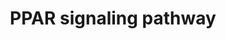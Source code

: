 ---
annotations:
- id: PW:0000003
  parent: signaling pathway
  type: Pathway Ontology
  value: signaling pathway
- id: CL:0000188
  parent: native cell
  type: Cell Type Ontology
  value: cell of skeletal muscle
- id: PW:0001355
  parent: regulatory pathway
  type: Pathway Ontology
  value: peroxisome proliferator-activated receptor signaling pathway
- id: PW:0001355
  parent: regulatory pathway
  type: Pathway Ontology
  value: peroxisome proliferator-activated receptor signaling pathway
- id: CL:0000448
  parent: native cell
  type: Cell Type Ontology
  value: white fat cell
authors:
- Khanspers
- DeSl
- MaintBot
description: Peroxisome proliferator-activated receptors (PPARs) are nuclear hormone
  receptors that are activated by fatty acids and their derivatives. PPAR has three
  subtypes (PPARalpha, beta/delta, and gamma) showing different expression patterns
  in vertebrates. Each of them is encoded in a separate gene and binds fatty acids
  and eicosanoids. PPARalpha plays a role in the clearance of circulating or cellular
  lipids via the regulation of gene expression involved in lipid metabolism in liver
  and skeletal muscle. PPARbeta/delta is involved in lipid oxidation and cell proliferation.
  PPARgamma promotes adipocyte differentiation to enhance blood glucose uptake.  Proteins
  on this pathway have targeted assays available via the [https://assays.cancer.gov/available_assays?wp_id=WP3942
  CPTAC Assay Portal]
last-edited: 2019-09-05
ndex: adc5c0f8-8b68-11eb-9e72-0ac135e8bacf
organisms:
- Homo sapiens
redirect_from:
- /index.php/Pathway:WP3942
- /instance/WP3942
revision: null
schema-jsonld:
- '@context': https://schema.org/
  '@id': https://wikipathways.github.io/pathways/WP3942.html
  '@type': Dataset
  creator:
    '@type': Organization
    name: WikiPathways
  description: Peroxisome proliferator-activated receptors (PPARs) are nuclear hormone
    receptors that are activated by fatty acids and their derivatives. PPAR has three
    subtypes (PPARalpha, beta/delta, and gamma) showing different expression patterns
    in vertebrates. Each of them is encoded in a separate gene and binds fatty acids
    and eicosanoids. PPARalpha plays a role in the clearance of circulating or cellular
    lipids via the regulation of gene expression involved in lipid metabolism in liver
    and skeletal muscle. PPARbeta/delta is involved in lipid oxidation and cell proliferation.
    PPARgamma promotes adipocyte differentiation to enhance blood glucose uptake.  Proteins
    on this pathway have targeted assays available via the [https://assays.cancer.gov/available_assays?wp_id=WP3942
    CPTAC Assay Portal]
  keywords:
  - 9-cis-Retinoic acid
  - ACAA1
  - ACADL
  - ACADM
  - ACOX1
  - ACOX2
  - ACOX3
  - ACSBG1
  - ACSBG2
  - ACSL1
  - ACSL3
  - ACSL4
  - ACSL5
  - ACSL6
  - ADIPOQ
  - ANGPTL4
  - APOA1
  - APOA2
  - APOA5
  - APOC3
  - AQP7
  - Adipocytokine signaling pathway
  - CD36
  - CPT1A
  - CPT1B
  - CPT1C
  - CPT2
  - CYP27A1
  - CYP4A11
  - CYP7A1
  - CYP8B1
  - DBI
  - EHHADH
  - FABP1
  - FABP2
  - FABP3
  - FABP4
  - FABP5
  - FABP6
  - FABP7
  - FADS2
  - Fatty acid metabolism
  - GK2
  - GK3P
  - Glycerophospholipid metabolism
  - HMGCS2
  - ILK
  - LPL
  - ME1
  - MMP1
  - NR1H3
  - NSAIDs
  - OLR1
  - PCK1
  - PCK2
  - PDPK1
  - PLIN1
  - PLTP
  - PPARA
  - PPARD
  - PPARG
  - Primary bile acid biosynthesis
  - RXRA
  - RXRB
  - RXRG
  - SCD
  - SCP2
  - SLC27A1
  - SLC27A2
  - SLC27A4
  - SLC27A5
  - SLC27A6
  - SORBS1
  - Synthesis and degradation of ketone bodies
  - Thiazolidine derivative
  - UCP1
  - Ubc
  - ciprofibrate
  - cytochrome P450 4A14-like
  - eicosanoid
  - saturated fatty acids
  - unsaturated fatty acids
  license: CC0
  name: PPAR signaling pathway
seo: CreativeWork
title: PPAR signaling pathway
wpid: WP3942
---